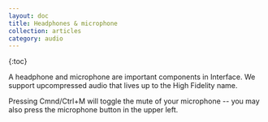 ```yaml
---
layout: doc
title: Headphones & microphone
collection: articles
category: audio
---
```


{:toc}

A headphone and microphone are important components in Interface. We support upcompressed audio that lives up to the High Fidelity name.

Pressing Cmnd/Ctrl+M will toggle the mute of your microphone -- you may also press the microphone button in the upper left.
